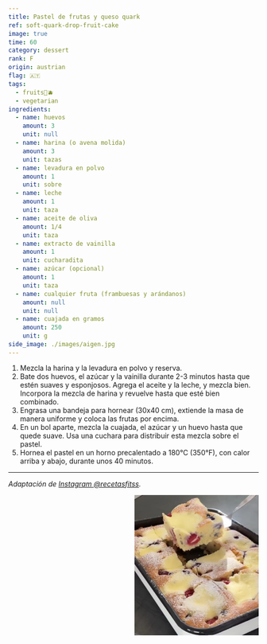```yaml
---
title: Pastel de frutas y queso quark
ref: soft-quark-drop-fruit-cake
image: true
time: 60
category: dessert
rank: F
origin: austrian
flag: 🇦🇹
tags:
  - fruits🍒🫐
  - vegetarian
ingredients:
  - name: huevos
    amount: 3
    unit: null
  - name: harina (o avena molida)
    amount: 3
    unit: tazas
  - name: levadura en polvo
    amount: 1
    unit: sobre
  - name: leche
    amount: 1
    unit: taza
  - name: aceite de oliva
    amount: 1/4
    unit: taza
  - name: extracto de vainilla
    amount: 1
    unit: cucharadita
  - name: azúcar (opcional)
    amount: 1
    unit: taza
  - name: cualquier fruta (frambuesas y arándanos)
    amount: null
    unit: null
  - name: cuajada en gramos
    amount: 250
    unit: g
side_image: ./images/aigen.jpg
---
```


1. Mezcla la harina y la levadura en polvo y reserva.
2. Bate dos huevos, el azúcar y la vainilla durante 2-3 minutos hasta que estén suaves y esponjosos. Agrega el aceite y la leche, y mezcla bien. Incorpora la mezcla de harina y revuelve hasta que esté bien combinado.
3. Engrasa una bandeja para hornear (30x40 cm), extiende la masa de manera uniforme y coloca las frutas por encima.
4. En un bol aparte, mezcla la cuajada, el azúcar y un huevo hasta que quede suave. Usa una cuchara para distribuir esta mezcla sobre el pastel.
5. Hornea el pastel en un horno precalentado a 180°C (350°F), con calor arriba y abajo, durante unos 40 minutos.

---

_Adaptación de [Instagram @recetasfitss](https://www.instagram.com/p/Cxbdoulvssv/?utm_source=ig_web_copy_link&igsh=MzRlODBiNWFlZA==)._

<img src="images/soft_quark_drop_fruit_cake.png" style="width:250px; float:right;"/>